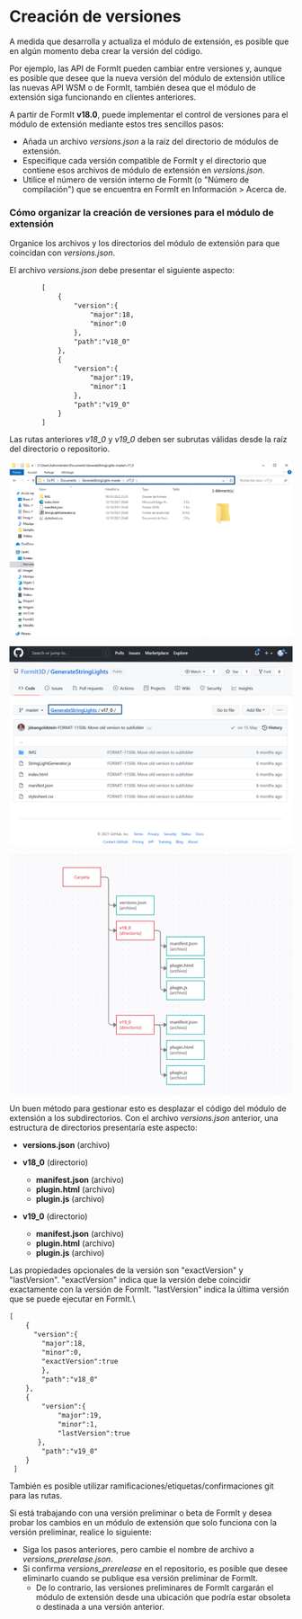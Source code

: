 # Creación de versiones

A medida que desarrolla y actualiza el módulo de extensión, es posible que en algún momento deba crear la versión del código.

Por ejemplo, las API de FormIt pueden cambiar entre versiones y, aunque es posible que desee que la nueva versión del módulo de extensión utilice las nuevas API WSM o de FormIt, también desea que el módulo de extensión siga funcionando en clientes anteriores.

A partir de FormIt **v18.0**, puede implementar el control de versiones para el módulo de extensión mediante estos tres sencillos pasos:

* Añada un archivo _versions.json_ a la raíz del directorio de módulos de extensión.
* Especifique cada versión compatible de FormIt y el directorio que contiene esos archivos de módulo de extensión en _versions.json_.
* Utilice el número de versión interno de FormIt (o "Número de compilación") que se encuentra en FormIt en Información > Acerca de.



### Cómo organizar la creación de versiones para el módulo de extensión

Organice los archivos y los directorios del módulo de extensión para que coincidan con _versions.json_.

El archivo _versions.json_ debe presentar el siguiente aspecto:

```
        [
            {
                "version":{
                    "major":18,
                    "minor":0
                },
                "path":"v18_0"
            },
            {
                "version":{
                    "major":19,
                    "minor":1
                },
                "path":"v19_0"
            }
        ]

```

Las rutas anteriores _v18\_0_ y _v19\_0_ deben ser subrutas válidas desde la raíz del directorio o repositorio.

![](../../../.gitbook/assets/i1.png)

![](../../../.gitbook/assets/i2.png)

![](../../../.gitbook/assets/i3.png)

Un buen método para gestionar esto es desplazar el código del módulo de extensión a los subdirectorios. Con el archivo _versions.json_ anterior, una estructura de directorios presentaría este aspecto:

* **versions.json** (archivo)
* **v18\_0** (directorio)

   * **manifest.json** (archivo)
   * **plugin.html** (archivo)
   * **plugin.js** (archivo)


* **v19\_0** (directorio)
   * **manifest.json** (archivo)
   * **plugin.html** (archivo)
   * **plugin.js** (archivo)

Las propiedades opcionales de la versión son "exactVersion" y "lastVersion". "exactVersion" indica que la versión debe coincidir exactamente con la versión de FormIt. "lastVersion" indica la última versión que se puede ejecutar en FormIt.\


```
[
    {
      "version":{
        "major":18,
        "minor":0,
        "exactVersion":true
        },
        "path":"v18_0"
    },
    {
        "version":{
            "major":19,
            "minor":1,
            "lastVersion":true
       },
        "path":"v19_0"
    }
 ]
```

También es posible utilizar ramificaciones/etiquetas/confirmaciones git para las rutas.

Si está trabajando con una versión preliminar o beta de FormIt y desea probar los cambios en un módulo de extensión que solo funciona con la versión preliminar, realice lo siguiente:

* Siga los pasos anteriores, pero cambie el nombre de archivo a _versions\_prerelase.json_.
* Si confirma _versions\_prerelease_ en el repositorio, es posible que desee eliminarlo cuando se publique esa versión preliminar de FormIt.
   * De lo contrario, las versiones preliminares de FormIt cargarán el módulo de extensión desde una ubicación que podría estar obsoleta o destinada a una versión anterior.
